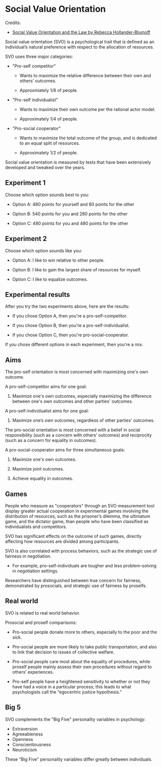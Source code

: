 # Social Value Orientation

Credits:
*  [Social Value Orientation and the Law by Rebecca Hollander-Blumoff
](https://ssrn.com/abstract=2944222)


Social value orientation (SVO) is a psychological trait that is defined as an individual’s natural preference with respect to the allocation of resources.

SVO uses three major categories:

* "Pro-self competitor"

  * Wants to maximize the relative difference between their own and others’ outcomes.

  * Approxmiately 1/8 of people.

* "Pro-self individualist" 

  * Wants to maximize their own outcome per the rational actor model.

  * Approximately 1/4 of people.

* "Pro-social cooperator"

  * Wants to maximize the total outcome of the group, and is dedicated to an equal split of resources. 

  * Approximately 1/2 of people.


Social value orientation is measured by tests that have been extensively developed and tweaked over the years.


## Experiment 1

Choose which option sounds best to you:

* Option A: 480 points for yourself and 80 points for the other

* Option B: 540 points for you and 280 points for the other

* Option C: 480 points for you and 480 points for the other


## Experiment 2

Choose which option sounds like you:

* Option A: I like to win relative to other people.

* Option B: I like to gain the largest share of resources for myself. 

* Option C: I like to equalize outcomes.


## Experimental results

After you try the two experiments above, here are the results:

* If you chose Option A, then you're a pro-self-competitor.

* If you chose Option B, then you're a pro-self-individualist.
 
* If you chose Option C, then you're pro-social-cooperator.

If you chose different options in each experiment, then you're a mix.


## Aims

The pro-self orientation is most concerned with maximizing one's own outcome. 

A pro-self-competitor aims for one goal:

1. Maximize one's own outcomes, especially maximizing the difference between one's own outcomes and other parties' outcomes.

A pro-self-individualist aims for one goal:

1. Maximize one’s own outcomes, regardless of other parties' outcomes.

The pro-social orientation is most concerned with a belief in social responsibility (such as a concern with others’ outcomes) and reciprocity (such as a concern for equality in outcomes).

A pro-social-cooperator aims for three simultaneous goals: 

1. Maximize one's own outcomes.

2. Maximize joint outcomes.

3. Achieve equality in outcomes.


## Games

People who measure as "cooperators" through an SVO measurement tool display greater actual cooperation in experimental games involving the distribution of resources, such as the prisoner’s dilemma, the ultimatum game, and the dictator game, than people who have been classified as individualists and competitors.

SVO has significant effects on the outcome of such games, directly affecting how resources are divided among participants.

SVO is also correlated with process behaviors, such as the strategic use of fairness in negotiation. 

* For example, pro-self-individuals are tougher and less problem-solving in negotiation settings. 

Researchers have distinguished between true concern for fairness, demonstrated by prosocials, and strategic use of fairness by proselfs.


## Real world

SVO is related to real world behavior. 

Prosocial and proself comparisons:

* Pro-social people donate more to others, especially to the poor and the sick.

* Pro-social people are more likely to take public transportation, and also to link that decision to issues of collective welfare.

* Pro-social people care most about the equality of procedures, while proself people mainly assess their own procedures without regard to others’ experiences.

* Pro-self people have a heightened sensitivity to whether or not they have had a voice in a particular process; this leads to what psychologists call the “egocentric justice hypothesis.”


## Big 5

SVO complements the "Big Five" personality variables in psychology:

* Extraversion
* Agreeableness
* Openness
* Conscientiousness
* Neuroticism 

These "Big Five" personality variables differ greatly between individuals.

